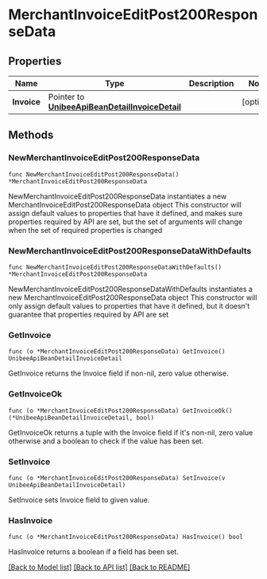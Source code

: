 # MerchantInvoiceEditPost200ResponseData

## Properties

Name | Type | Description | Notes
------------ | ------------- | ------------- | -------------
**Invoice** | Pointer to [**UnibeeApiBeanDetailInvoiceDetail**](UnibeeApiBeanDetailInvoiceDetail.md) |  | [optional] 

## Methods

### NewMerchantInvoiceEditPost200ResponseData

`func NewMerchantInvoiceEditPost200ResponseData() *MerchantInvoiceEditPost200ResponseData`

NewMerchantInvoiceEditPost200ResponseData instantiates a new MerchantInvoiceEditPost200ResponseData object
This constructor will assign default values to properties that have it defined,
and makes sure properties required by API are set, but the set of arguments
will change when the set of required properties is changed

### NewMerchantInvoiceEditPost200ResponseDataWithDefaults

`func NewMerchantInvoiceEditPost200ResponseDataWithDefaults() *MerchantInvoiceEditPost200ResponseData`

NewMerchantInvoiceEditPost200ResponseDataWithDefaults instantiates a new MerchantInvoiceEditPost200ResponseData object
This constructor will only assign default values to properties that have it defined,
but it doesn't guarantee that properties required by API are set

### GetInvoice

`func (o *MerchantInvoiceEditPost200ResponseData) GetInvoice() UnibeeApiBeanDetailInvoiceDetail`

GetInvoice returns the Invoice field if non-nil, zero value otherwise.

### GetInvoiceOk

`func (o *MerchantInvoiceEditPost200ResponseData) GetInvoiceOk() (*UnibeeApiBeanDetailInvoiceDetail, bool)`

GetInvoiceOk returns a tuple with the Invoice field if it's non-nil, zero value otherwise
and a boolean to check if the value has been set.

### SetInvoice

`func (o *MerchantInvoiceEditPost200ResponseData) SetInvoice(v UnibeeApiBeanDetailInvoiceDetail)`

SetInvoice sets Invoice field to given value.

### HasInvoice

`func (o *MerchantInvoiceEditPost200ResponseData) HasInvoice() bool`

HasInvoice returns a boolean if a field has been set.


[[Back to Model list]](../README.md#documentation-for-models) [[Back to API list]](../README.md#documentation-for-api-endpoints) [[Back to README]](../README.md)


